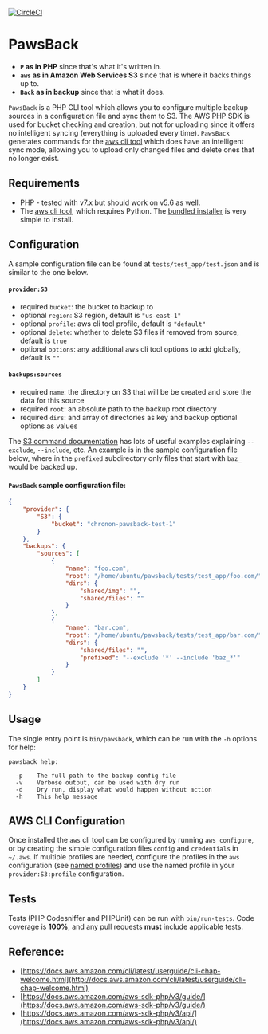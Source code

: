 [![CircleCI](https://circleci.com/gh/chronon/pawsback.svg?style=shield&circle-token=133a5b115b9c8fc8a5c454c1e051a60a0af7bf8c)](https://circleci.com/gh/chronon/pawsback)

# PawsBack

* **`P` as in PHP** since that's what it's written in.
* **`aws` as in Amazon Web Services S3** since that is where it backs things up to.
* **`Back` as in backup** since that is what it does.

`PawsBack` is a PHP CLI tool which allows you to configure multiple backup sources in a configuration file and sync them to S3. The AWS PHP SDK is used for bucket checking and creation, but not for uploading since it offers no intelligent syncing (everything is uploaded every time). `PawsBack` generates commands for the [aws cli tool](https://aws.amazon.com/cli/) which does have an intelligent sync mode, allowing you to upload only changed files and delete ones that no longer exist.

## Requirements

* PHP - tested with v7.x but should work on v5.6 as well.
* The [aws cli tool](https://aws.amazon.com/cli/), which requires Python. The [bundled installer](http://docs.aws.amazon.com/cli/latest/userguide/awscli-install-bundle.html) is very simple to install.

## Configuration

A sample configuration file can be found at `tests/test_app/test.json` and is similar to the one below.

#### `provider:S3`

* required `bucket`: the bucket to backup to
* optional `region`: S3 region, default is `"us-east-1"`
* optional `profile`: aws cli tool profile, default is `"default"`
* optional `delete`: whether to delete S3 files if removed from source, default is `true`
* optional `options`: any additional aws cli tool options to add globally, default is `""`

#### `backups:sources`

* required `name`: the directory on S3 that will be be created and store the data for this source
* required `root`: an absolute path to the backup root directory
* required `dirs`: and array of directories as key and backup optional options as values

The [S3 command documentation](http://docs.aws.amazon.com/cli/latest/userguide/using-s3-commands.html) has lots of useful examples explaining `--exclude`, `--include`, etc. An example is in the sample configuration file below, where in the `prefixed` subdirectory only files that start with `baz_` would be backed up.

#### `PawsBack` sample configuration file:

``` json
{
    "provider": {
        "S3": {
            "bucket": "chronon-pawsback-test-1"
        }
    },
    "backups": {
        "sources": [
            {
                "name": "foo.com",
                "root": "/home/ubuntu/pawsback/tests/test_app/foo.com/",
                "dirs": {
                    "shared/img": "",
                    "shared/files": ""
                }
            },
            {
                "name": "bar.com",
                "root": "/home/ubuntu/pawsback/tests/test_app/bar.com/",
                "dirs": {
                    "shared/files": "",
                    "prefixed": "--exclude '*' --include 'baz_*'"
                }
            }
        ]
    }
}
```

## Usage

The single entry point is `bin/pawsback`, which can be run with the `-h` options for help:

```
pawsback help:

  -p    The full path to the backup config file
  -v    Verbose output, can be used with dry run
  -d    Dry run, display what would happen without action
  -h    This help message
```

## AWS CLI Configuration

Once installed the `aws` cli tool can be configured by running `aws configure`, or by creating the simple configuration files `config` and `credentials` in `~/.aws`. If multiple profiles are needed, configure the profiles in the `aws` configuration (see [named profiles](https://docs.aws.amazon.com/cli/latest/userguide/cli-chap-getting-started.html)) and use the named profile in your `provider:S3:profile` configuration.

## Tests

Tests (PHP Codesniffer and PHPUnit) can be run with `bin/run-tests`. Code coverage is **100%**, and any pull requests **must** include applicable tests.

## Reference:

* [https://docs.aws.amazon.com/cli/latest/userguide/cli-chap-welcome.html](http://docs.aws.amazon.com/cli/latest/userguide/cli-chap-welcome.html)
* [https://docs.aws.amazon.com/aws-sdk-php/v3/guide/](https://docs.aws.amazon.com/aws-sdk-php/v3/guide/)
* [https://docs.aws.amazon.com/aws-sdk-php/v3/api/](https://docs.aws.amazon.com/aws-sdk-php/v3/api/)

